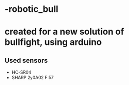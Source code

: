 # -robotic_bull
# created for a new solution of bullfight, using arduino
## Used sensors
- HC-SR04
- SHARP 2y0A02 F 57
